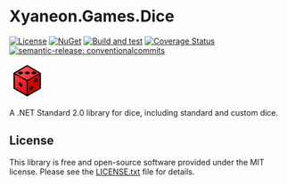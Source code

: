 # Xyaneon.Games.Dice

[![License](https://img.shields.io/github/license/Xyaneon/Xyaneon.Games.Dice)][License]
[![NuGet](https://img.shields.io/nuget/v/Xyaneon.Games.Dice.svg?style=flat)][NuGet package]
[![Build and test](https://github.com/Xyaneon/Xyaneon.Games.Dice/actions/workflows/dotnet.yml/badge.svg)](https://github.com/Xyaneon/Xyaneon.Games.Dice/actions/workflows/dotnet.yml)
[![Coverage Status](https://coveralls.io/repos/github/Xyaneon/Xyaneon.Games.Dice/badge.svg?branch=main)](https://coveralls.io/github/Xyaneon/Xyaneon.Games.Dice?branch=main)
[![semantic-release: conventionalcommits](https://img.shields.io/badge/semantic--release-conventionalcommits-e10079?logo=semantic-release)](https://github.com/semantic-release/semantic-release)

![Package Icon][icon]

A .NET Standard 2.0 library for dice, including standard and custom dice.

## License

This library is free and open-source software provided under the MIT license.
Please see the [LICENSE.txt][License] file for details.

[icon]: https://github.com/Xyaneon/Xyaneon.Games.Dice/blob/main/Xyaneon.Games.Dice/images/icon.png
[License]: https://github.com/Xyaneon/Xyaneon.Games.Dice/blob/main/LICENSE.txt
[NuGet package]: https://www.nuget.org/packages/Xyaneon.Games.Dice/
